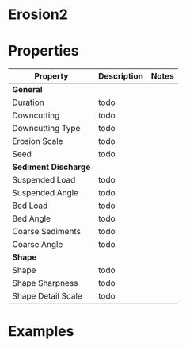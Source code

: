 # Erosion2


# Properties


| Property | Description | Notes | 
| -------- | ----------- | ----- |
| **General** |  | | 
| Duration | todo | |
| Downcutting | todo | |
| Downcutting Type | todo | |
| Erosion Scale | todo | |
| Seed | todo | |
| **Sediment Discharge** |  | | 
| Suspended Load | todo | |
| Suspended Angle | todo | |
| Bed Load | todo | |
| Bed Angle | todo | |
| Coarse Sediments | todo | |
| Coarse Angle | todo | |
| **Shape** |  | | 
| Shape | todo | |
| Shape Sharpness | todo | |
| Shape Detail Scale | todo | |




# Examples

